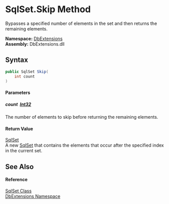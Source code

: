 SqlSet.Skip Method
==================
Bypasses a specified number of elements in the set and then returns the remaining elements.
  
**Namespace:** [DbExtensions][1]  
**Assembly:** DbExtensions.dll

Syntax
------

```csharp
public SqlSet Skip(
	int count
)
```

#### Parameters

##### *count*  [Int32][2]
The number of elements to skip before returning the remaining elements.

#### Return Value
[SqlSet][3]  
A new [SqlSet][3] that contains the elements that occur after the specified index in the current set.

See Also
--------

#### Reference
[SqlSet Class][3]  
[DbExtensions Namespace][1]  

[1]: ../README.md
[2]: https://learn.microsoft.com/dotnet/api/system.int32
[3]: README.md